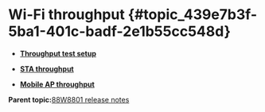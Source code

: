 # Wi-Fi throughput {#topic_439e7b3f-5ba1-401c-badf-2e1b55cc548d}

-   **[Throughput test setup](../topics/throughput_test_setup_05.md)**  

-   **[STA throughput](../topics/sta_throughput_05.md)**  

-   **[Mobile AP throughput](../topics/mobile_ap_throughput_05.md)**  


**Parent topic:**[88W8801 release notes](../topics/88w8801-release-notes.md)

